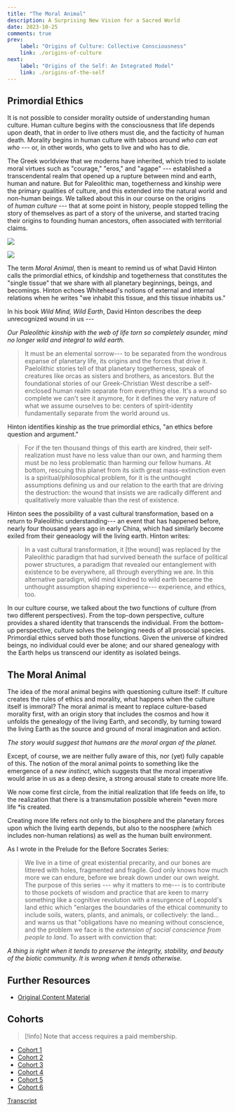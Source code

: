 ```yaml
---
title: "The Moral Animal"
description: A Surprising New Vision for a Sacred World
date: 2023-10-25
comments: true
prev:
    label: "Origins of Culture: Collective Consciousness"
    link: ./origins-of-culture
next:
    label: "Origins of the Self: An Integrated Model"
    link: ./origins-of-the-self
---
```


## Primordial Ethics

It is not possible to consider morality outside of understanding human culture. Human culture begins with the consciousness that life depends upon death, that in order to live others must die, and the facticity of human death. Morality begins in human culture with taboos around *who can eat who* --- or, in other words, who gets to live and who has to die.

The Greek worldview that we moderns have inherited, which tried to isolate moral virtues such as "courage," "eros," and "agape" --- established a transcendental realm that opened up a rupture between mind and earth, human and nature. But for Paleolithic man, togetherness and kinship were the primary qualities of culture, and this extended into the natural world and non-human beings. We talked about this in our course on the origins of *human culture* --- that at some point in history, people stopped telling the story of themselves as part of a story of the universe, and started tracing their origins to founding human ancestors, often associated with territorial claims.

![](https://www.youtube-nocookie.com/watch?v=8tIdCsMufIY)

![](https://www.youtube-nocookie.com/watch?v=ymI5Uv5cGU4)

The term *Moral Animal*, then is meant to remind us of what David Hinton calls the primordial ethics, of kindship and togetherness that constitutes the "single tissue" that we share with all planetary beginnings, beings, and becomings. Hinton echoes Whitehead's notions of external and internal relations when he writes "we inhabit this tissue, and this tissue inhabits us."

In his book *Wild Mind, Wild Earth*, David Hinton describes the deep unrecognized wound in us ---

*Our Paleolithic kinship with the web of life torn so completely asunder, mind no longer wild and integral to wild earth.*

> It must be an elemental sorrow--- to be separated from the wondrous expanse of planetary life, its origins and the forces that drive it. Paelolithic stories tell of that planetary togetherness, speak of creatures like orcas as sisters and brothers, as ancestors. But the foundational stories of our Greek-Christian West describe a self-enclosed human realm separate from everything else. It's a wound so complete we can't see it anymore, for it defines the very nature of what we assume ourselves to be: centers of spirit-identity fundamentally separate from the world around us.

Hinton identifies kinship as the true primordial ethics, "an ethics before question and argument."

> For if the ten thousand things of this earth are kindred, their self-realization must have no less value than our own, and harming them must be no less problematic than harming our fellow humans. At bottom, rescuing this planet from its sixth great mass-extinction even is a spiritual/philosophical problem, for it is the unthought assumptions defining us and our relation to the earth that are driving the destruction: the wound that insists we are radically different and qualitatively more valuable than the rest of existence.

Hinton sees the possibility of a vast cultural transformation, based on a return to Paleolithic understanding--- an event that has happened before, nearly four thousand years ago in early China, which had similarly become exiled from their geneaology will the living earth. Hinton writes:

> In a vast cultural transformation, it [the wound] was replaced by the Paleolithic paradigm that had survived beneath the surface of political power structures, a paradigm that revealed our entanglement with existence to be everywhere, all through everything we are. In this alternative paradigm, wild mind kindred to wild earth became the unthought assumption shaping experience--- experience, and ethics, too.

In our culture course, we talked about the two functions of culture (from two different perspectives). From the top-down perspective, culture provides a shared identity that transcends the individual. From the bottom-up perspective, culture solves the belonging needs of all prosocial species. Primordial ethics served both those functions. Given the universe of kindred beings, no individual could ever be alone; and our shared genealogy with the Earth helps us transcend our identity as isolated beings.

## The Moral Animal

The idea of the moral animal begins with questioning culture itself: If culture creates the rules of ethics and morality, what happens when the culture itself is immoral? The moral animal is meant to replace culture-based morality first, with an origin story that includes the cosmos and how it unfolds the genealogy of the living Earth, and secondly, by turning toward the living Earth as the source and ground of moral imagination and action.

*The story would suggest that humans are the moral organ of the planet.*

Except, of course, we are neither fully aware of this, nor (yet) fully capable of this. The notion of the moral animal points to something like the emergence of a *new instinct*, which suggests that the moral imperative would arise in us as a deep desire, a strong arousal state to create more life.

We now come first circle, from the initial realization that life feeds on life, to the realization that there is a transmutation possible wherein *even more life *is created.

Creating more life refers not only to the biosphere and the planetary forces upon which the living earth depends, but also to the noosphere (which includes non-human relations) as well as the human built environment.

As I wrote in the Prelude for the Before Socrates Series:

> We live in a time of great existential precarity, and our bones are littered with holes, fragmented and fragile. God only knows how much more we can endure, before we break down under our own weight. The purpose of this series --- why it matters to me--- is to contribute to those pockets of wisdom and practice that are keen to marry something like a cognitive revolution with a resurgence of Leopold's land ethic which "enlarges the boundaries of the ethical community to include soils, waters, plants, and animals, or collectively: the land... and warns us that "obligations have no meaning without conscience, and the problem we face is the *extension of social conscience from people to land*. To assert with conviction that:

*A thing is right when it tends to preserve the integrity, stability, and beauty of the biotic community. It is wrong when it tends otherwise.*

## Further Resources

- [Original Content Material](https://bonnittaroy.substack.com/p/the-moral-animal-course-content)

## Cohorts

> [!info] Note that access requires a paid membership.

- [Cohort 1](https://bonnittaroy.substack.com/p/video-recording-the-moral-animal)
- [Cohort 2](https://bonnittaroy.substack.com/p/video-recording-moral-animal-cohort)
- [Cohort 3](https://bonnittaroy.substack.com/p/video-recording-the-moral-animal-722)
- [Cohort 4](https://bonnittaroy.substack.com/p/video-recording-the-moral-animal-c99)
- [Cohort 5](https://bonnittaroy.substack.com/p/video-recording-the-moral-animal-10a)
- [Cohort 6](https://bonnittaroy.substack.com/p/video-recording-the-moral-animal-c8c)

[Transcript](./the-moral-animal/transcripts.txt)

